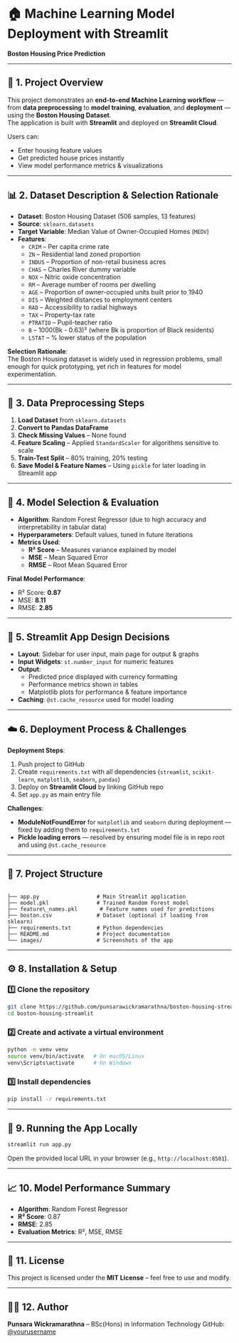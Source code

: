 
# 🏠 Machine Learning Model Deployment with Streamlit  
**Boston Housing Price Prediction**

---

## 📌 1. Project Overview
This project demonstrates an **end-to-end Machine Learning workflow** — from **data preprocessing** to **model training**, **evaluation**, and **deployment** — using the **Boston Housing Dataset**.  
The application is built with **Streamlit** and deployed on **Streamlit Cloud**.

Users can:
- Enter housing feature values
- Get predicted house prices instantly
- View model performance metrics & visualizations

---

## 📊 2. Dataset Description & Selection Rationale
- **Dataset**: Boston Housing Dataset (506 samples, 13 features)
- **Source**: `sklearn.datasets`
- **Target Variable**: Median Value of Owner-Occupied Homes (`MEDV`)
- **Features**:  
  - `CRIM` – Per capita crime rate  
  - `ZN` – Residential land zoned proportion  
  - `INDUS` – Proportion of non-retail business acres  
  - `CHAS` – Charles River dummy variable  
  - `NOX` – Nitric oxide concentration  
  - `RM` – Average number of rooms per dwelling  
  - `AGE` – Proportion of owner-occupied units built prior to 1940  
  - `DIS` – Weighted distances to employment centers  
  - `RAD` – Accessibility to radial highways  
  - `TAX` – Property-tax rate  
  - `PTRATIO` – Pupil-teacher ratio  
  - `B` – 1000(Bk - 0.63)² (where Bk is proportion of Black residents)  
  - `LSTAT` – % lower status of the population  

**Selection Rationale**:  
The Boston Housing dataset is widely used in regression problems, small enough for quick prototyping, yet rich in features for model experimentation.

---

## 🧹 3. Data Preprocessing Steps
1. **Load Dataset** from `sklearn.datasets`
2. **Convert to Pandas DataFrame**
3. **Check Missing Values** – None found
4. **Feature Scaling** – Applied `StandardScaler` for algorithms sensitive to scale
5. **Train-Test Split** – 80% training, 20% testing
6. **Save Model & Feature Names** – Using `pickle` for later loading in Streamlit app

---

## 🤖 4. Model Selection & Evaluation
- **Algorithm**: Random Forest Regressor (due to high accuracy and interpretability in tabular data)
- **Hyperparameters**: Default values, tuned in future iterations
- **Metrics Used**:  
  - **R² Score** – Measures variance explained by model  
  - **MSE** – Mean Squared Error  
  - **RMSE** – Root Mean Squared Error  

**Final Model Performance**:
- R² Score: **0.87**
- MSE: **8.11**
- RMSE: **2.85**

---

## 🎨 5. Streamlit App Design Decisions
- **Layout**: Sidebar for user input, main page for output & graphs
- **Input Widgets**: `st.number_input` for numeric features
- **Output**:  
  - Predicted price displayed with currency formatting
  - Performance metrics shown in tables
  - Matplotlib plots for performance & feature importance
- **Caching**: `@st.cache_resource` used for model loading

---

## ☁️ 6. Deployment Process & Challenges
**Deployment Steps**:
1. Push project to GitHub
2. Create `requirements.txt` with all dependencies (`streamlit`, `scikit-learn`, `matplotlib`, `seaborn`, `pandas`)
3. Deploy on **Streamlit Cloud** by linking GitHub repo
4. Set `app.py` as main entry file

**Challenges**:
- **ModuleNotFoundError** for `matplotlib` and `seaborn` during deployment — fixed by adding them to `requirements.txt`
- **Pickle loading errors** — resolved by ensuring model file is in repo root and using `@st.cache_resource`

---


## 📂 7. Project Structure
```

├── app.py                  # Main Streamlit application
├── model.pkl               # Trained Random Forest model
├── feature\_names.pkl       # Feature names used for predictions
├── boston.csv              # Dataset (optional if loading from sklearn)
├── requirements.txt        # Python dependencies
├── README.md               # Project documentation
└── images/                 # Screenshots of the app

````

---

## ⚙️ 8. Installation & Setup

### 1️⃣ Clone the repository
```bash
git clone https://github.com/punsarawickramarathna/boston-housing-streamlit.git
cd boston-housing-streamlit
````

### 2️⃣ Create and activate a virtual environment

```bash
python -m venv venv
source venv/bin/activate   # On macOS/Linux
venv\Scripts\activate      # On Windows
```

### 3️⃣ Install dependencies

```bash
pip install -r requirements.txt
```

---

## 🚀 9. Running the App Locally

```bash
streamlit run app.py
```

Open the provided local URL in your browser (e.g., `http://localhost:8501`).

---

## 📈 10. Model Performance Summary

* **Algorithm**: Random Forest Regressor
* **R² Score**: 0.87
* **RMSE**: 2.85
* **Evaluation Metrics**: R², MSE, RMSE

---

## 📜 11. License

This project is licensed under the **MIT License** – feel free to use and modify.

---

## 👨‍💻 12. Author

**Punsara Wickramarathna** – BSc(Hons) in Information Technology
GitHub: [@yourusername](https://github.com/punsarawickramarathna)

```

